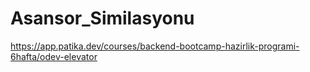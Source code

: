 # Asansor_Similasyonu
https://app.patika.dev/courses/backend-bootcamp-hazirlik-programi-6hafta/odev-elevator
